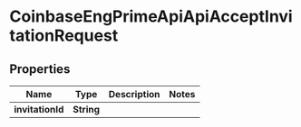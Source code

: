 
# CoinbaseEngPrimeApiApiAcceptInvitationRequest

## Properties
Name | Type | Description | Notes
------------ | ------------- | ------------- | -------------
**invitationId** | **String** |  | 



